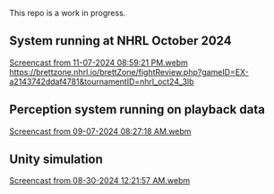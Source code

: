 This repo is a work in progress.

## System running at NHRL October 2024

[Screencast from 11-07-2024 08:59:21 PM.webm](https://github.com/user-attachments/assets/d0b362f8-32e7-4f4c-aae7-60b0d4e21135)
https://brettzone.nhrl.io/brettZone/fightReview.php?gameID=EX-a2143742ddaf4781&tournamentID=nhrl_oct24_3lb

## Perception system running on playback data

[Screencast from 09-07-2024 08:27:18 AM.webm](https://github.com/user-attachments/assets/60a6dc11-661b-4885-a5f8-bf41fae2b7f8)

## Unity simulation

[Screencast from 08-30-2024 12:21:57 AM.webm](https://github.com/user-attachments/assets/85b47499-7e66-452d-a38c-5b1799c276a6)
